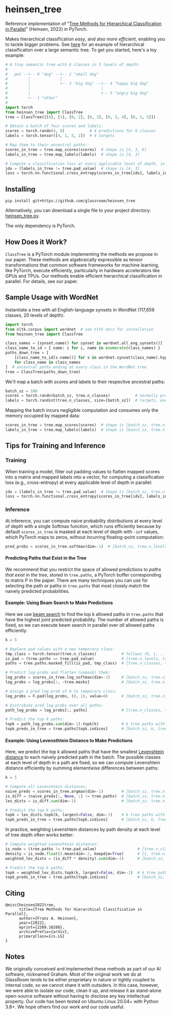 # heinsen_tree

Reference implementation of "[Tree Methods for Hierarchical Classification in Parallel](https://arxiv.org/abs/2209.10288)" (Heinsen, 2022) in PyTorch.

Makes hierarchical classification *easy*, and also *more efficient*, enabling you to tackle bigger problems. See [here](#sample-usage-with-wordnet) for an example of hierarchical classification over a large semantic tree. To get you started, here's a toy example:

```python
# A tiny semantic tree with 6 classes in 3 levels of depth:
#
#   pet --+-- 0 "dog" --+-- 2 "small dog"
#         |             |
#         |             +-- 3 "big dog" --+-- 4 "happy big dog"
#         |                               |
#         |                               +-- 5 "angry big dog"
#         +-- 1 "other"
#
import torch
from heinsen_tree import ClassTree
tree = ClassTree([[0], [1], [0, 2], [0, 3], [0, 3, 4], [0, 3, 5]])

# Obtain a batch of four scores and labels:
scores = torch.randn(4, 6)           # 4 predictions for 6 classes
labels = torch.tensor([4, 1, 5, 2])  # 4 targets

# Map them to their ancestral paths:
scores_in_tree = tree.map_scores(scores)  # shape is [4, 3, 6]
labels_in_tree = tree.map_labels(labels)  # shape is [4, 3]

# Compute a classification loss at every applicable level of depth, in parallel:
idx = (labels_in_tree != tree.pad_value)  # shape is [4, 3]
loss = torch.nn.functional.cross_entropy(scores_in_tree[idx], labels_in_tree[idx])
```


## Installing

`pip install git+https://github.com/glassroom/heinsen_tree`

Alternatively, you can download a single file to your project directory: [heinsen_tree.py](heinsen_tree/heinsen_tree.py).

The only dependency is PyTorch.


## How Does it Work?

`ClassTree` is a PyTorch module implementing the methods we propose in our paper. These methods are algebraically expressible as tensor transformations that common software frameworks for machine learning, like PyTorch, execute efficiently, particularly in hardware accelerators like GPUs and TPUs. Our methods enable efficient hierarchical classification in parallel. For details, see our paper.


## Sample Usage with WordNet

Instantiate a tree with all English-language synsets in WordNet (117,659 classes, 20 levels of depth):

```python
import torch
from nltk.corpus import wordnet  # see nltk docs for installation
from heinsen_tree import ClassTree

class_names = [synset.name() for synset in wordnet.all_eng_synsets()]
class_name_to_id = { name: i for i, name in enumerate(class_names) }
paths_down_tree = [
    [class_name_to_id[s.name()] for s in wordnet.synset(class_name).hypernym_paths()[-1]]
    for class_name in class_names
]  # ancestral paths ending at every class in the WordNet tree
tree = ClassTree(paths_down_tree)
```

We'll map a batch with scores and labels to their respective ancestral paths:

```python
batch_sz = 100
scores = torch.randn(batch_sz, tree.n_classes)           # normally predicted by a model
labels = torch.randint(tree.n_classes, size=[batch_sz])  # targets, each a class in the tree
```

Mapping the batch incurs negligible computation and consumes only the memory occupied by mapped data:

```python
scores_in_tree = tree.map_scores(scores)  # shape is [batch_sz, tree.n_levels, tree.n_classes]
labels_in_tree = tree.map_labels(labels)  # shape is [batch_sz, tree.n_levels]
```

## Tips for Training and Inference

### Training

When training a model, filter out padding values to flatten mapped scores into a matrix and mapped labels into a vector, for computing a classification loss (e.g., cross-entropy) at every applicable level of depth in parallel:

```python
idx = (labels_in_tree != tree.pad_value)  # shape is [batch_sz, tree.n_levels]
loss = torch.nn.functional.cross_entropy(scores_in_tree[idx], labels_in_tree[idx])
```

### Inference

At inference, you can compute naive probability distributions at every level of depth with a single Softmax function, which runs efficiently because by default `scores_in_tree` is masked at each level of depth with `-inf` values, which PyTorch maps to zeros, without incurring floating-point computation:

```python
pred_probs = scores_in_tree.softmax(dim=-1)  # [batch_sz, tree.n_levels, tree.n_classes]
```

#### Predicting Paths that Exist in the Tree

We recommend that you restrict the space of allowed predictions to *paths that exist in the tree*, stored in `tree.paths`, a PyTorch buffer corresponding to matrix P in the paper. There are many techniques you can use for selecting the path or paths in `tree.paths` that most closely match the naively predicted probabilities.


#### Example: Using Beam Search to Make Predictions

Here we use [beam search](https://en.wikipedia.org/wiki/Beam_search) to find the top k allowed paths in `tree.paths` that have the highest joint predicted probability. The number of allowed paths is fixed, so we can execute beam search in parallel over *all* allowed paths efficiently:


```python
k = 5

# Replace pad values with a new temporary class:
tmp_class = torch.tensor(tree.n_classes)           # follows (0, 1, ..., tree.n_classes - 1)
is_pad = (tree.paths == tree.pad_value)            # [tree.n_levels, tree.n_classes]
paths = tree.paths.masked_fill(is_pad, tmp_class)  # [tree.n_classes, tree.n_levels]

# Predict log-probs and flatten (unmask) them:
log_probs = scores_in_tree.log_softmax(dim=-1)     # [batch_sz, tree.n_levels, tree.n_classes]
log_probs = log_probs[:, ~tree.masks]              # [batch_sz, tree.n_classes]

# Assign a pred log-prob of 0 to temporary class:
log_probs = F.pad(log_probs, (0, 1), value=0)      # [batch_sz, tree.n_classes + 1]

# Distribute pred log-probs over all paths:
path_log_probs = log_probs[:, paths]               # [tree.n_classes, tree.n_levels]

# Predict the top k paths:
topk = path_log_probs.sum(dim=-1).topk(k)          # k tree paths with highest joint log-probs
topk_preds_in_tree = tree.paths[topk.indices]      # [batch_sz, k, tree.n_levels]
```


#### Example: Using Levensthtein Distance to Make Predictions

Here, we predict the top k allowed paths that have the smallest [Levenshtein distance](https://en.wikipedia.org/wiki/Levenshtein_distance) to each naively predicted path in the batch. The possible classes at each level of depth in a path are fixed, so we can compute Levenshtein distance efficiently by summing elementwise differences between paths:

```python
k = 5

# Compute all Levenshtein distances:
naive_preds = scores_in_tree.argmax(dim=-1)        # [batch_sz, tree.n_levels]
is_diff = (naive_preds[:, None, :] != tree.paths)  # [batch_sz, tree.n_classes, tree.n_levels]
lev_dists = is_diff.sum(dim=-1)                    # [batch_sz, tree.n_classes]

# Predict the top k paths:
topk = lev_dists.topk(k, largest=False, dim=-1)    # k tree paths with smallest Lev dists
topk_preds_in_tree = tree.paths[topk.indices]      # [batch_sz, k, tree.n_levels]
```

In practice, weighting Levenshtein distances by path density at each level of tree depth often works better:

```python
# Compute weighted Levenshtein distances:
is_node = (tree.paths != tree.pad_value)                  # [tree.n_classes, tree.n_levels]
density = is_node.float().mean(dim=-2, keepdim=True)      # [1, tree.n_levels]
weighted_lev_dists = (is_diff * density).sum(dim=-1)      # [batch_sz, tree.n_classes]

# Predict the top k paths:
topk = weighted_lev_dists.topk(k, largest=False, dim=-1)  # k tree paths with smallest dists
topk_preds_in_tree = tree.paths[topk.indices]             # [batch_sz, k, tree.n_levels]
```


## Citing

```
@misc{heinsen2022tree,
      title={Tree Methods for Hierarchical Classification in Parallel},
      author={Franz A. Heinsen},
      year={2022},
      eprint={2209.10288},
      archivePrefix={arXiv},
      primaryClass={cs.LG}
}
```

## Notes

We originally conceived and implemented these methods as part of our AI software, nicknamed Graham. Most of the original work we do at GlassRoom tends to be either proprietary in nature or tightly coupled to internal code, so we cannot share it with outsiders. In this case, however, we were able to isolate our code, clean it up, and release it as stand-alone open-source software without having to disclose any key intellectual property. Our code has been tested on Ubuntu Linux 20.04+ with Python 3.8+. We hope others find our work and our code useful.
